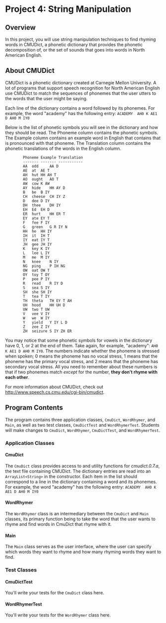 # Project 4: String Manipulation

## Overview

In this project, you will use string manipulation techniques to find rhyming words in CMUDict, a phonetic dictionary
that provides the phonetic decomposition of, or the set of sounds that goes into words in North American English.

## About CMUDict

CMUDict is a phonetic dictionary created at Carnegie Mellon University.  A lot of programs that support speech
recognition for North American English use CMUDict to match the sequences of phonemes that the user utters to the words
that the user might be saying.

Each line of the dictionary contains a word followed by its phonemes. For example, the word "academy" has the  following
entry: `ACADEMY  AH0 K AE1 D AH0 M IY0`

Below is the list of phonetic symbols you will see in the dictionary and how they should be read. The Phoneme column
contains the phonetic symbols. The Example column contains an example word in English that contains that is pronounced
with that phoneme. The Translation column contains the phonetic translations of the words in the English column.

```
        Phoneme Example Translation
        ------- ------- -----------
        AA	odd     AA D
        AE	at	AE T
        AH	hut	HH AH T
        AO	ought	AO T
        AW	cow	K AW
        AY	hide	HH AY D
        B 	be	B IY
        CH	cheese	CH IY Z
        D 	dee	D IY
        DH	thee	DH IY
        EH	Ed	EH D
        ER	hurt	HH ER T
        EY	ate	EY T
        F 	fee	F IY
        G 	green	G R IY N
        HH	he	HH IY
        IH	it	IH T
        IY	eat	IY T
        JH	gee	JH IY
        K 	key	K IY
        L 	lee	L IY
        M 	me	M IY
        N 	knee	N IY
        NG	ping	P IH NG
        OW	oat	OW T
        OY	toy	T OY
        P 	pee	P IY
        R 	read	R IY D
        S 	sea	S IY
        SH	she	SH IY
        T 	tea	T IY
        TH	theta	TH EY T AH
        UH	hood	HH UH D
        UW	two	T UW
        V 	vee	V IY
        W 	we	W IY
        Y 	yield	Y IY L D
        Z 	zee	Z IY
        ZH	seizure	S IY ZH ER
```

You may notice that some phonetic symbols for vowels in the dictionary have 0, 1, or 2 at the end of them. Take again,
for example, "academy": `AH0 K AE1 D AH0 M IY0`. The numbers indicate whether the phoneme is stressed when spoken; 0
means the phoneme has no vocal stress, 1 means that the phoneme has the primary vocal stress, and 2 means that the
phoneme has secondary vocal stress. All you need to remember about these numbers is that if two phonemes match *except*
for the number, **they don't rhyme with each other**.

For more information about CMUDict, check out http://www.speech.cs.cmu.edu/cgi-bin/cmudict.

## Program Contents

The program contains three application classes, `CmuDict`, `WordRhymer`, and `Main`, as well as two test classes,
`CmuDictTest` and `WordRhymerTest`. Students will make changes to `CmuDict`, `WordRhymer`, `CmuDictTest`, and
`WordRhymerTest`.

### Application Classes

#### CmuDict

The `CmuDict` class provides access to and utility functions for *cmudict.0.7.a*, the text file containing CMUDict.
The dictionary entries are read into an `ArrayList<String>` in the constructor. Each item in the list should correspond
to a line in the dictionary containing a word and its phonemes. For example, the word "academy"
has the following entry: `ACADEMY  AH0 K AE1 D AH0 M IY0`

#### WordRhymer

The `WordRhymer` class is an intermediary between the `CmuDict` and `Main` classes, its primary function being to take
the word that the user wants to rhyme and find words in CmuDict that rhyme with it.

#### Main

The `Main` class serves as the user interface, where the user can specify which words they want to rhyme and how many
rhyming words they want to find.

### Test Classes

#### CmuDictTest

You'll write your tests for the `CmuDict` class here.

#### WordRhymerTest

You'll write your tests for the `WordRhymer` class here.


